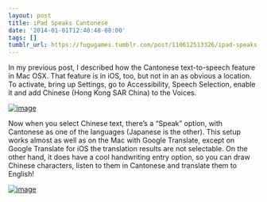 ```yaml
---
layout: post
title: iPad Speaks Cantonese
date: '2014-01-01T12:40:48-08:00'
tags: []
tumblr_url: https://fugugames.tumblr.com/post/110612513326/ipad-speaks-cantonese
---
```

In my previous post, I described how the Cantonese text-to-speech feature in Mac OSX. That feature is in iOS, too, but not in an as obvious a location. To activate, bring up Settings, go to Accessibility, Speech Selection, enable it and add Chinese (Hong Kong SAR China) to the Voices.

[![image](http://itshardtofondlepenguins.com/wp-content/uploads/2014/01/image.jpg)](http://itshardtofondlepenguins.com/wp-content/uploads/2014/01/image.jpg)

Now when you select Chinese text, there’s a “Speak” option, with Cantonese as one of the languages (Japanese is the other). This setup works almost as well as on the Mac with Google Translate, except on Google Translate for iOS the translation results are not selectable. On the other hand, it does have a cool handwriting entry option, so you can draw Chinese characters, listen to them in Cantonese and translate them to English!

[![image](http://itshardtofondlepenguins.com/wp-content/uploads/2014/01/image1.jpg)](http://itshardtofondlepenguins.com/wp-content/uploads/2014/01/image1.jpg)

